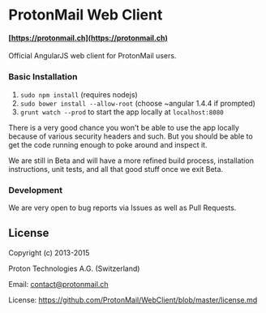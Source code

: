 ProtonMail Web Client
=======

#### [https://protonmail.ch](https://protonmail.ch)

Official AngularJS web client for ProtonMail users.

### Basic Installation
1. `sudo npm install` (requires nodejs)
2. `sudo bower install --allow-root` (choose ~angular 1.4.4 if prompted)
3. `grunt watch --prod` to start the app locally at `localhost:8080`

There is a very good chance you won't be able to use the app locally because of various security headers and such. But you should be able to get the code running enough to poke around and inspect it.

We are still in Beta and will have a more refined build process, installation instructions, unit tests, and all that good stuff once we exit Beta.

### Development
We are very open to bug reports via Issues as well as Pull Requests.

## License

Copyright (c) 2013-2015

Proton Technologies A.G. (Switzerland)

Email: contact@protonmail.ch

License: https://github.com/ProtonMail/WebClient/blob/master/license.md
